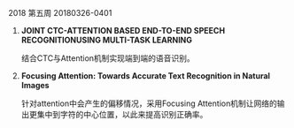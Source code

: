 2018 第五周 20180326-0401


<ol>
<li><b>JOINT CTC-ATTENTION BASED END-TO-END SPEECH RECOGNITIONUSING MULTI-TASK LEARNING</b></li>
 <p>结合CTC与Attention机制实现端到端的语音识别。</p>
<li><b>Focusing Attention: Towards Accurate Text Recognition in Natural Images</b></li>
  <p>针对attention中会产生的偏移情况，采用Focusing Attention机制让网络的输出更集中到字符的中心位置，以此来提高识别正确率。</p>
</ol>

